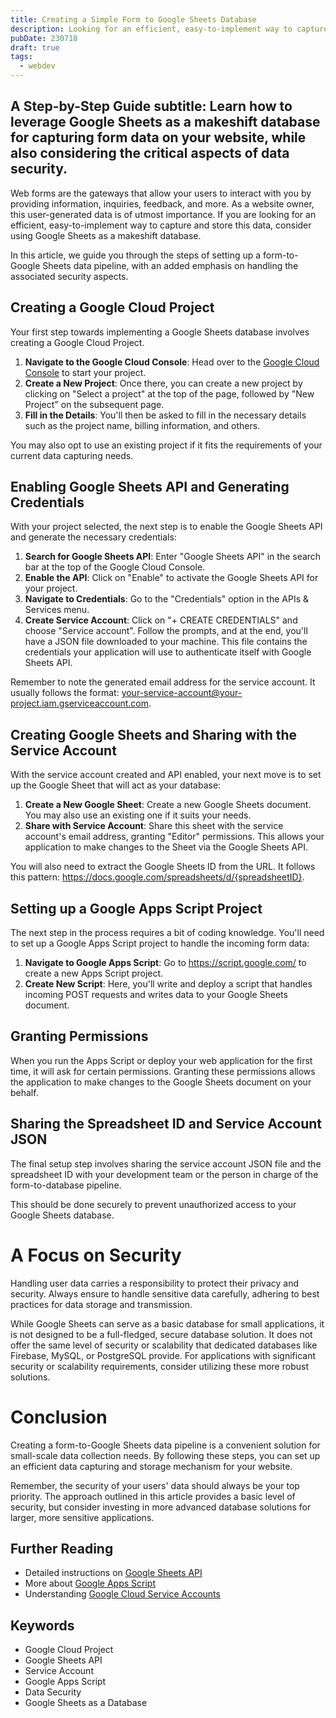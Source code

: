 ```yaml
---
title: Creating a Simple Form to Google Sheets Database
description: Looking for an efficient, easy-to-implement way to capture and store this data, consider using Google Sheets as a makeshift database.
pubDate: 230718
draft: true
tags:
  - webdev
---
```


## A Step-by-Step Guide subtitle: Learn how to leverage Google Sheets as a makeshift database for capturing form data on your website, while also considering the critical aspects of data security.

Web forms are the gateways that allow your users to interact with you by providing information, inquiries, feedback, and more. As a website owner, this user-generated data is of utmost importance. If you are looking for an efficient, easy-to-implement way to capture and store this data, consider using Google Sheets as a makeshift database.

In this article, we guide you through the steps of setting up a form-to-Google Sheets data pipeline, with an added emphasis on handling the associated security aspects.

## Creating a Google Cloud Project

Your first step towards implementing a Google Sheets database involves creating a Google Cloud Project.

1.  **Navigate to the Google Cloud Console**: Head over to the <a href="https://console.cloud.google.com/" target="_blank">Google Cloud Console</a> to start your project.
2.  **Create a New Project**: Once there, you can create a new project by clicking on "Select a project" at the top of the page, followed by "New Project" on the subsequent page.
3.  **Fill in the Details**: You'll then be asked to fill in the necessary details such as the project name, billing information, and others.

You may also opt to use an existing project if it fits the requirements of your current data capturing needs.

## Enabling Google Sheets API and Generating Credentials

With your project selected, the next step is to enable the Google Sheets API and generate the necessary credentials:

1.  **Search for Google Sheets API**: Enter "Google Sheets API" in the search bar at the top of the Google Cloud Console.
2.  **Enable the API**: Click on "Enable" to activate the Google Sheets API for your project.
3.  **Navigate to Credentials**: Go to the "Credentials" option in the APIs & Services menu.
4.  **Create Service Account**: Click on "+ CREATE CREDENTIALS" and choose "Service account". Follow the prompts, and at the end, you'll have a JSON file downloaded to your machine. This file contains the credentials your application will use to authenticate itself with Google Sheets API.

Remember to note the generated email address for the service account. It usually follows the format: <ins>your-service-account@your-project.iam.gserviceaccount.com</ins>.

## Creating Google Sheets and Sharing with the Service Account

With the service account created and API enabled, your next move is to set up the Google Sheet that will act as your database:

1.  **Create a New Google Sheet**: Create a new Google Sheets document. You may also use an existing one if it suits your needs.
2.  **Share with Service Account**: Share this sheet with the service account's email address, granting "Editor" permissions. This allows your application to make changes to the Sheet via the Google Sheets API.

You will also need to extract the Google Sheets ID from the URL. It follows this pattern: <ins>https://docs.google.com/spreadsheets/d/{spreadsheetID}</ins>.

## Setting up a Google Apps Script Project

The next step in the process requires a bit of coding knowledge. You'll need to set up a Google Apps Script project to handle the incoming form data:

1.  **Navigate to Google Apps Script**: Go to <ins>https://script.google.com/</ins> to create a new Apps Script project.
2.  **Create New Script**: Here, you'll write and deploy a script that handles incoming POST requests and writes data to your Google Sheets document.

## Granting Permissions

When you run the Apps Script or deploy your web application for the first time, it will ask for certain permissions. Granting these permissions allows the application to make changes to the Google Sheets document on your behalf.

## Sharing the Spreadsheet ID and Service Account JSON

The final setup step involves sharing the service account JSON file and the spreadsheet ID with your development team or the person in charge of the form-to-database pipeline.

This should be done securely to prevent unauthorized access to your Google Sheets database.

# A Focus on Security

Handling user data carries a responsibility to protect their privacy and security. Always ensure to handle sensitive data carefully, adhering to best practices for data storage and transmission.

While Google Sheets can serve as a basic database for small applications, it is not designed to be a full-fledged, secure database solution. It does not offer the same level of security or scalability that dedicated databases like Firebase, MySQL, or PostgreSQL provide. For applications with significant security or scalability requirements, consider utilizing these more robust solutions.

# Conclusion

Creating a form-to-Google Sheets data pipeline is a convenient solution for small-scale data collection needs. By following these steps, you can set up an efficient data capturing and storage mechanism for your website.

Remember, the security of your users' data should always be your top priority. The approach outlined in this article provides a basic level of security, but consider investing in more advanced database solutions for larger, more sensitive applications.

## Further Reading

- Detailed instructions on <ins>Google Sheets API</ins>
- More about <ins>Google Apps Script</ins>
- Understanding <ins>Google Cloud Service Accounts</ins>

## Keywords

- Google Cloud Project
- Google Sheets API
- Service Account
- Google Apps Script
- Data Security
- Google Sheets as a Database
